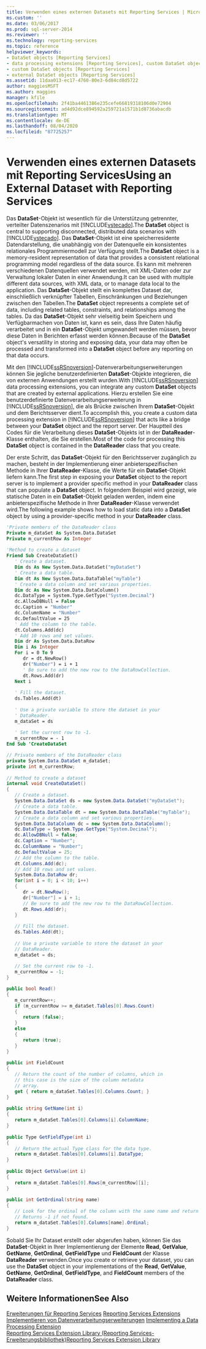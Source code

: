 ```yaml
---
title: Verwenden eines externen Datasets mit Reporting Services | Microsoft-Dokumentation
ms.custom: ''
ms.date: 03/06/2017
ms.prod: sql-server-2014
ms.reviewer: ''
ms.technology: reporting-services
ms.topic: reference
helpviewer_keywords:
- DataSet objects [Reporting Services]
- data processing extensions [Reporting Services], custom DataSet objects
- custom DataSet objects [Reporting Services]
- external DataSet objects [Reporting Services]
ms.assetid: 11daa013-ec17-4760-80e3-6d84cd8d5722
author: maggiesMSFT
ms.author: maggies
manager: kfile
ms.openlocfilehash: 2f41ba4461386e235cefe66819318106d0e72904
ms.sourcegitcommit: ad4d92dce894592a259721a1571b1d8736abacdb
ms.translationtype: MT
ms.contentlocale: de-DE
ms.lasthandoff: 08/04/2020
ms.locfileid: "87725257"
---
```

# <a name="using-an-external-dataset-with-reporting-services"></a><span data-ttu-id="4a3bf-102">Verwenden eines externen Datasets mit Reporting Services</span><span class="sxs-lookup"><span data-stu-id="4a3bf-102">Using an External Dataset with Reporting Services</span></span>
  <span data-ttu-id="4a3bf-103">Das **DataSet**-Objekt ist wesentlich für die Unterstützung getrennter, verteilter Datenszenarios mit [!INCLUDE[vstecado](../../../includes/vstecado-md.md)].</span><span class="sxs-lookup"><span data-stu-id="4a3bf-103">The **DataSet** object is central to supporting disconnected, distributed data scenarios with [!INCLUDE[vstecado](../../../includes/vstecado-md.md)].</span></span> <span data-ttu-id="4a3bf-104">Das **DataSet**-Objekt ist eine speicherresidente Datendarstellung, die unabhängig von der Datenquelle ein konsistentes relationales Programmiermodell zur Verfügung stellt.</span><span class="sxs-lookup"><span data-stu-id="4a3bf-104">The **DataSet** object is a memory-resident representation of data that provides a consistent relational programming model regardless of the data source.</span></span> <span data-ttu-id="4a3bf-105">Es kann mit mehreren verschiedenen Datenquellen verwendet werden, mit XML-Daten oder zur Verwaltung lokaler Daten in einer Anwendung.</span><span class="sxs-lookup"><span data-stu-id="4a3bf-105">It can be used with multiple different data sources, with XML data, or to manage data local to the application.</span></span> <span data-ttu-id="4a3bf-106">Das **DataSet**-Objekt stellt ein komplettes Dataset dar, einschließlich verknüpfter Tabellen, Einschränkungen und Beziehungen zwischen den Tabellen.</span><span class="sxs-lookup"><span data-stu-id="4a3bf-106">The **DataSet** object represents a complete set of data, including related tables, constraints, and relationships among the tables.</span></span> <span data-ttu-id="4a3bf-107">Da das **DataSet**-Objekt sehr vielseitig beim Speichern und Verfügbarmachen von Daten ist, kann es sein, dass Ihre Daten häufig verarbeitet und in ein **DataSet**-Objekt umgewandelt werden müssen, bevor diese Daten in Berichten erfasst werden können.</span><span class="sxs-lookup"><span data-stu-id="4a3bf-107">Because of the **DataSet** object's versatility in storing and exposing data, your data may often be processed and transformed into a **DataSet** object before any reporting on that data occurs.</span></span>  
  
 <span data-ttu-id="4a3bf-108">Mit den [!INCLUDE[ssRSnoversion](../../../includes/ssrsnoversion-md.md)]-Datenverarbeitungserweiterungen können Sie jegliche benutzerdefinierten **DataSet**-Objekte integrieren, die von externen Anwendungen erstellt wurden.</span><span class="sxs-lookup"><span data-stu-id="4a3bf-108">With [!INCLUDE[ssRSnoversion](../../../includes/ssrsnoversion-md.md)] data processing extensions, you can integrate any custom **DataSet** objects that are created by external applications.</span></span> <span data-ttu-id="4a3bf-109">Hierzu erstellen Sie eine benutzerdefinierte Datenverarbeitungserweiterung in [!INCLUDE[ssRSnoversion](../../../includes/ssrsnoversion-md.md)], die als Brücke zwischen Ihrem **DataSet**-Objekt und dem Berichtsserver dient.</span><span class="sxs-lookup"><span data-stu-id="4a3bf-109">To accomplish this, you create a custom data processing extension in [!INCLUDE[ssRSnoversion](../../../includes/ssrsnoversion-md.md)] that acts like a bridge between your **DataSet** object and the report server.</span></span> <span data-ttu-id="4a3bf-110">Der Hauptteil des Codes für die Verarbeitung dieses **DataSet**-Objekts ist in der **DataReader**-Klasse enthalten, die Sie erstellen.</span><span class="sxs-lookup"><span data-stu-id="4a3bf-110">Most of the code for processing this **DataSet** object is contained in the **DataReader** class that you create.</span></span>  
  
 <span data-ttu-id="4a3bf-111">Der erste Schritt, das **DataSet**-Objekt für den Berichtsserver zugänglich zu machen, besteht in der Implementierung einer anbieterspezifischen Methode in Ihrer **DataReader**-Klasse, die Werte für ein **DataSet**-Objekt liefern kann.</span><span class="sxs-lookup"><span data-stu-id="4a3bf-111">The first step in exposing your **DataSet** object to the report server is to implement a provider specific method in your **DataReader** class that can populate a **DataSet** object.</span></span> <span data-ttu-id="4a3bf-112">In folgendem Beispiel wird gezeigt, wie statische Daten in ein **DataSet**-Objekt geladen werden, indem eine anbieterspezifische Methode in Ihrer **DataReader**-Klasse verwendet wird.</span><span class="sxs-lookup"><span data-stu-id="4a3bf-112">The following example shows how to load static data into a **DataSet** object by using a provider-specific method in your **DataReader** class.</span></span>  
  
```vb  
'Private members of the DataReader class  
Private m_dataSet As System.Data.DataSet  
Private m_currentRow As Integer  
  
'Method to create a dataset  
Friend Sub CreateDataSet()  
   ' Create a dataset.  
   Dim ds As New System.Data.DataSet("myDataSet")  
   ' Create a data table.   
   Dim dt As New System.Data.DataTable("myTable")  
   ' Create a data column and set various properties.   
   Dim dc As New System.Data.DataColumn()  
   dc.DataType = System.Type.GetType("System.Decimal")  
   dc.AllowDBNull = False  
   dc.Caption = "Number"  
   dc.ColumnName = "Number"  
   dc.DefaultValue = 25  
   ' Add the column to the table.   
   dt.Columns.Add(dc)  
   ' Add 10 rows and set values.   
   Dim dr As System.Data.DataRow  
   Dim i As Integer  
   For i = 0 To 9  
      dr = dt.NewRow()  
      dr("Number") = i + 1  
      ' Be sure to add the new row to the DataRowCollection.   
      dt.Rows.Add(dr)  
   Next i  
  
   ' Fill the dataset.  
   ds.Tables.Add(dt)  
  
   ' Use a private variable to store the dataset in your  
   ' DataReader.  
   m_dataSet = ds  
  
   ' Set the current row to -1.  
   m_currentRow = - 1  
End Sub 'CreateDataSet  
```  
  
```csharp  
// Private members of the DataReader class  
private System.Data.DataSet m_dataSet;  
private int m_currentRow;  
  
// Method to create a dataset  
internal void CreateDataSet()  
{  
   // Create a dataset.  
   System.Data.DataSet ds = new System.Data.DataSet("myDataSet");  
   // Create a data table.   
   System.Data.DataTable dt = new System.Data.DataTable("myTable");  
   // Create a data column and set various properties.   
   System.Data.DataColumn dc = new System.Data.DataColumn();   
   dc.DataType = System.Type.GetType("System.Decimal");   
   dc.AllowDBNull = false;   
   dc.Caption = "Number";   
   dc.ColumnName = "Number";   
   dc.DefaultValue = 25;   
   // Add the column to the table.   
   dt.Columns.Add(dc);   
   // Add 10 rows and set values.   
   System.Data.DataRow dr;   
   for(int i = 0; i < 10; i++)  
   {   
      dr = dt.NewRow();   
      dr["Number"] = i + 1;   
      // Be sure to add the new row to the DataRowCollection.   
      dt.Rows.Add(dr);  
   }  
  
   // Fill the dataset.  
   ds.Tables.Add(dt);  
  
   // Use a private variable to store the dataset in your  
   // DataReader.  
   m_dataSet = ds;  
  
   // Set the current row to -1.  
   m_currentRow = -1;  
}  
```  
  
```csharp  
public bool Read()  
{  
   m_currentRow++;  
   if (m_currentRow >= m_dataSet.Tables[0].Rows.Count)   
   {  
      return (false);  
   }   
   else   
   {  
      return (true);  
   }  
}  
  
public int FieldCount  
{  
   // Return the count of the number of columns, which in  
   // this case is the size of the column metadata  
   // array.  
   get { return m_dataSet.Tables[0].Columns.Count; }  
}  
  
public string GetName(int i)  
{  
   return m_dataSet.Tables[0].Columns[i].ColumnName;  
}  
  
public Type GetFieldType(int i)  
{  
   // Return the actual Type class for the data type.  
   return m_dataSet.Tables[0].Columns[i].DataType;  
}  
  
public Object GetValue(int i)  
{  
   return m_dataSet.Tables[0].Rows[m_currentRow][i];  
}  
  
public int GetOrdinal(string name)  
{  
   // Look for the ordinal of the column with the same name and return it.  
   // Returns -1 if not found.  
   return m_dataSet.Tables[0].Columns[name].Ordinal;  
}  
```  
  
 <span data-ttu-id="4a3bf-113">Sobald Sie Ihr Dataset erstellt oder abgerufen haben, können Sie das **DataSet**-Objekt in Ihrer Implementierung der Elemente **Read**, **GetValue**, **GetName**, **GetOrdinal**, **GetFieldType** und **FieldCount** der Klasse **DataReader** verwenden.</span><span class="sxs-lookup"><span data-stu-id="4a3bf-113">Once you create or retrieve your dataset, you can use the **DataSet** object in your implementations of the **Read**, **GetValue**, **GetName**, **GetOrdinal**, **GetFieldType**, and **FieldCount** members of the **DataReader** class.</span></span>  
  
## <a name="see-also"></a><span data-ttu-id="4a3bf-114">Weitere Informationen</span><span class="sxs-lookup"><span data-stu-id="4a3bf-114">See Also</span></span>  
 <span data-ttu-id="4a3bf-115">[Erweiterungen für Reporting Services](../reporting-services-extensions.md) </span><span class="sxs-lookup"><span data-stu-id="4a3bf-115">[Reporting Services Extensions](../reporting-services-extensions.md) </span></span>  
 <span data-ttu-id="4a3bf-116">[Implementieren von Datenverarbeitungserweiterungen](implementing-a-data-processing-extension.md) </span><span class="sxs-lookup"><span data-stu-id="4a3bf-116">[Implementing a Data Processing Extension](implementing-a-data-processing-extension.md) </span></span>  
 [<span data-ttu-id="4a3bf-117">Reporting Services Extension Library (Reporting Services-Erweiterungsbibliothek)</span><span class="sxs-lookup"><span data-stu-id="4a3bf-117">Reporting Services Extension Library</span></span>](../reporting-services-extension-library.md)  
  
  
